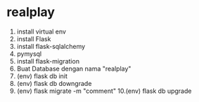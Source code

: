 # realplay

1. install virtual env
2. install Flask
3. install flask-sqlalchemy
4. pymysql
5. install flask-migration
6. Buat Database dengan nama "realplay"
7. (env) flask db init
8. (env) flask db downgrade
9. (env) flask migrate -m "comment"
10.(env) flask db upgrade
